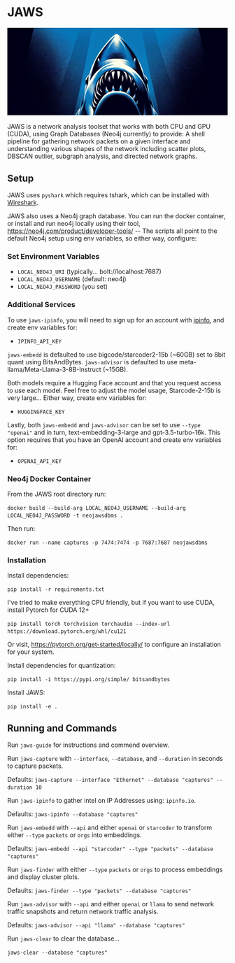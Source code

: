 # JAWS
![hehe](/assets/cover.jpg)

JAWS is a network analysis toolset that works with both CPU and GPU (CUDA), using Graph Databases (Neo4j currently) to provide: A shell pipeline for gathering network packets on a given interface and understanding various shapes of the network including scatter plots, DBSCAN outlier, subgraph analysis, and directed network graphs.


## Setup

JAWS uses `pyshark` which requires tshark, which can be installed with [Wireshark](https://www.wireshark.org/).

JAWS also uses a Neo4j graph database. You can run the docker container, or install and run neo4j locally using their tool, https://neo4j.com/product/developer-tools/ -- The scripts all point to the default Neo4j setup using env variables, so either way, configure:

### Set Environment Variables

- `LOCAL_NEO4J_URI` (typically... bolt://localhost:7687)
- `LOCAL_NEO4J_USERNAME` (default: neo4j)
- `LOCAL_NEO4J_PASSWORD` (you set)


### Additional Services

To use `jaws-ipinfo`, you will need to sign up for an account with [ipinfo](https://ipinfo.io/), and create env variables for:

- `IPINFO_API_KEY`

`jaws-embedd` is defaulted to use bigcode/starcoder2-15b (~60GB) set to 8bit quant using BitsAndBytes.
`jaws-advisor` is defaulted to use meta-llama/Meta-Llama-3-8B-Instruct (~15GB). 

Both models require a Hugging Face account and that you request access to use each model. Feel free to adjust the model usage, Starcode-2-15b is very large... Either way, create env variables for:

- `HUGGINGFACE_KEY`

Lastly, both `jaws-embedd` and `jaws-advisor` can be set to use `--type "openai"` and in turn, text-embedding-3-large and gpt-3.5-turbo-16k. This option requires that you have an OpenAI account and create env variables for: 

- `OPENAI_API_KEY`


### Neo4j Docker Container

From the JAWS root directory run: 

`docker build --build-arg LOCAL_NEO4J_USERNAME --build-arg LOCAL_NEO4J_PASSWORD -t neojawsdbms .` 


Then run: 

`docker run --name captures -p 7474:7474 -p 7687:7687 neojawsdbms`


### Installation

Install dependencies:

`pip install -r requirements.txt`


I've tried to make everything CPU friendly, but if you want to use CUDA, install Pytorch for CUDA 12+

`pip install torch torchvision torchaudio --index-url https://download.pytorch.org/whl/cu121`

Or visit, https://pytorch.org/get-started/locally/ to configure an installation for your system.


Install dependencies for quantization:

`pip install -i https://pypi.org/simple/ bitsandbytes`


Install JAWS:

`pip install -e .`


## Running and Commands

Run `jaws-guide` for instructions and commend overview.


Run `jaws-capture` with `--interface`, `--database`, and `--duration` in seconds to capture packets.

Defaults: `jaws-capture --interface "Ethernet" --database "captures" --duration 10`


Run `jaws-ipinfo` to gather intel on IP Addresses using: `ipinfo.io`.

Defaults: `jaws-ipinfo --database "captures"`


Run `jaws-embedd` with `--api` and either `openai` or `starcoder` to transform either `--type` `packets` or `orgs` into embeddings.

Defaults: `jaws-embedd --api "starcoder" --type "packets" --database "captures"`


Run `jaws-finder` with either `--type` `packets` or `orgs` to process embeddings and display cluster plots.

Defaults: `jaws-finder --type "packets" --database "captures"`


Run `jaws-advisor` with `--api` and either `openai` or `llama` to send network traffic snapshots and return network traffic analysis.

Defaults: `jaws-advisor --api "llama" --database "captures"`


Run `jaws-clear` to clear the database...

`jaws-clear --database "captures"`
